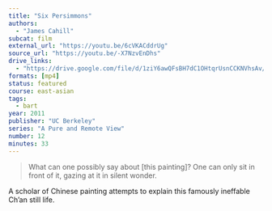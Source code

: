 ```yaml
---
title: "Six Persimmons"
authors:
  - "James Cahill"
subcat: film
external_url: "https://youtu.be/6cVKACddrUg"
source_url: "https://youtu.be/-X7NzvEnDhs"
drive_links:
  - "https://drive.google.com/file/d/1ziY6awQFsBH7dC1OHtqrUsnCCKNVhsAv/view?usp=drivesdk"
formats: [mp4]
status: featured
course: east-asian
tags:
  - bart
year: 2011
publisher: "UC Berkeley"
series: "A Pure and Remote View"
number: 12
minutes: 33
---
```


> What can one possibly say about [this painting]? One can only sit in front of it, gazing at it in silent wonder.

A scholar of Chinese painting attempts to explain this famously ineffable Ch’an still life.
